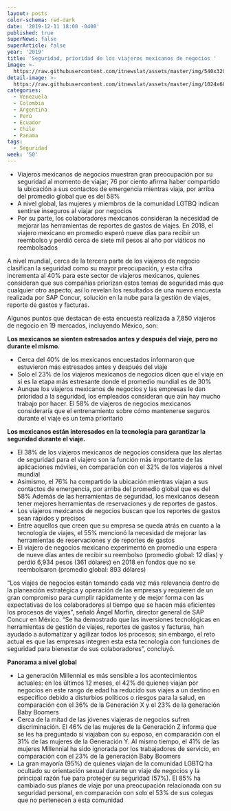 ```yaml
---
layout: posts
color-schema: red-dark
date: '2019-12-11 18:00 -0400'
published: true
superNews: false
superArticle: false
year: '2019'
title: 'Seguridad, prioridad de los viajeros mexicanos de negocios '
image: >-
  https://raw.githubusercontent.com/itnewslat/assets/master/img/540x320/Viajeros-p.jpg
detail-image: >-
  https://raw.githubusercontent.com/itnewslat/assets/master/img/1024x680/Viajeros-g.jpg
categories:
  - Venezuela
  - Colombia
  - Argentina
  - Perú
  - Ecuador
  - Chile
  - Panama
tags:
  - Seguridad
week: '50'
---
```

-	Viajeros mexicanos de negocios muestran gran preocupación por su seguridad al momento de viajar; 76 por ciento afirma haber compartido la ubicación a sus contactos de emergencia mientras viaja, por arriba del promedio global que es del 58%
-	A nivel global, las mujeres y miembros de la comunidad LGTBQ indican sentirse inseguros al viajar por negocios
-	Por su parte, los colaboradores mexicanos consideran la necesidad de mejorar las herramientas de reportes de gastos de viajes. En 2018, el viajero mexicano en promedio esperó nueve días para recibir un reembolso y perdió cerca de siete mil pesos al año por viáticos no reembolsados

A nivel mundial, cerca de la tercera parte de los viajeros de negocio clasifican la seguridad como su mayor preocupación, y esta cifra incrementa al 40% para este sector de viajeros mexicanos, quienes consideran que sus compañías priorizan estos temas de seguridad más que cualquier otro aspecto; así lo revelan los resultados de una nueva encuesta realizada por SAP Concur, solución en la nube para la gestión de viajes, reporte de gastos y facturas.

Algunos puntos que destacan de esta encuesta realizada a 7,850 viajeros de negocio en 19 mercados, incluyendo México, son: 

**Los mexicanos se sienten estresados antes y después del viaje, pero no durante el mismo.**

-	Cerca del 40% de los mexicanos encuestados informaron que estuvieron más estresados antes y después del viaje
-	Solo el 23% de los viajeros mexicanos de negocios dicen que el viaje en sí es la etapa más estresante donde el promedio mundial es de 30%
-	Aunque los viajeros mexicanos de negocios y las empresas le dan prioridad a la seguridad, los empleados consideran que aún hay mucho trabajo por hacer. El 58% de viajeros de negocios mexicanos consideraría que el entrenamiento sobre cómo mantenerse seguros durante el viaje es un tema prioritario 

**Los mexicanos están interesados en la tecnología para garantizar la seguridad durante el viaje.**

-	El 38% de los viajeros mexicanos de negocios considera que las alertas de seguridad para el viajero son la función más importante de las aplicaciones móviles, en comparación con el 32% de los viajeros a nivel mundial 
-	Asimismo, el 76% ha compartido la ubicación mientras viajan a sus contactos de emergencia, por arriba del promedio global que es del 58%
Además de las herramientas de seguridad, los mexicanos desean tener mejores herramientas de reservaciones y de reportes de gastos.
-	Los viajeros mexicanos de negocios buscan que los reportes de gastos sean rápidos y precisos 
-	Entre aquellos que creen que su empresa se queda atrás en cuanto a la tecnología de viajes, el 55% mencionó la necesidad de mejorar las herramientas de reservaciones y de reportes de gastos
-	El viajero de negocios mexicano experimentó en promedio una espera de nueve días antes de recibir su reembolso (promedio global: 12 días) y perdió 6,934 pesos (361 dólares) en 2018 en fondos que no se reembolsaron (promedio global: 893 dólares)

“Los viajes de negocios están tomando cada vez más relevancia dentro de la planeación estratégica y operación de las empresas y requieren de un gran compromiso para cumplir rápidamente y de mejor forma con las expectativas de los colaboradores al tiempo que se hacen más eficientes los procesos de viajes”, señaló Ángel Morfín, director general de SAP Concur en México. “Se ha demostrado que las inversiones tecnológicas en herramientas de gestión de viajes, reportes de gastos y facturas, han ayudado a automatizar y agilizar todos los procesos; sin embargo, el reto actual es que las empresas integren esta esta tecnología con funciones de seguridad para bienestar de sus colaboradores”, concluyó.  

**Panorama a nivel global**

-	La generación Millennial es más sensible a los acontecimientos actuales: en los últimos 12 meses, el 42% de quienes viajan por negocios en este rango de edad ha reducido sus viajes a un destino en específico debido a disturbios políticos o riesgos para la salud, en comparación con el 36% de la Generación X y el 23% de la generación Baby Boomers
-	Cerca de la mitad de las jóvenes viajeras de negocios sufren discriminación. El 46% de las mujeres de la Generación Z informa que se les ha preguntado si viajaban con su esposo, en comparación con el 31% de las mujeres de la Generación Y. Al mismo tiempo, el 41% de las mujeres Millennial ha sido ignorada por los trabajadores de servicio, en comparación con el 23% de la generación Baby Boomers
-	La gran mayoría (95%) de quienes viajan de la comunidad LGBTQ ha ocultado su orientación sexual durante un viaje de negocios y la principal razón fue para proteger su seguridad (57%). El 85% ha cambiado sus planes de viaje por una preocupación relacionada con su seguridad personal, en comparación con solo el 53% de sus colegas que no pertenecen a esta comunidad
